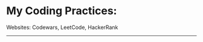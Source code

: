# My Coding Practices:

Websites: Codewars, LeetCode, HackerRank

---------------------------------------------
